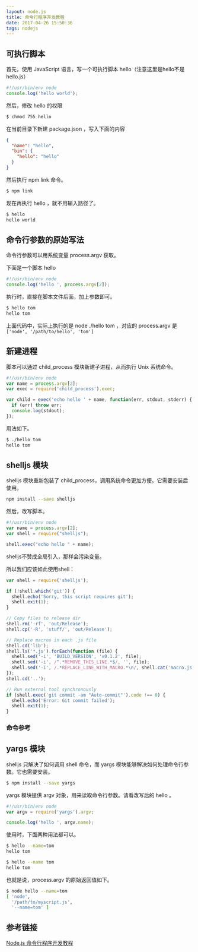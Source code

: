 ```yaml
---
layout: node.js
title: 命令行程序开发教程
date: 2017-04-26 15:50:36
tags: nodejs
---
```


## 可执行脚本

首先，使用 JavaScript 语言，写一个可执行脚本 hello（注意这里是hello不是hello.js）

```JavaScript
#!/usr/bin/env node
console.log('hello world');
```

然后，修改 hello 的权限

```bash
$ chmod 755 hello
```

在当前目录下新建 package.json ，写入下面的内容

```json
{
  "name": "hello",
  "bin": {
    "hello": "hello"
  }
}
```

然后执行 npm link 命令。

```bash
$ npm link
```

现在再执行 hello ，就不用输入路径了。

```bash
$ hello
hello world
```

## 命令行参数的原始写法

命令行参数可以用系统变量 process.argv 获取。

下面是一个脚本 hello

```JavaScript
#!/usr/bin/env node
console.log('hello ', process.argv[2]);
```

执行时，直接在脚本文件后面，加上参数即可。

```bash
$ hello tom
hello tom
```

上面代码中，实际上执行的是 node ./hello tom ，对应的 process.argv 是 `['node', '/path/to/hello', 'tom']`

## 新建进程

脚本可以通过 child_process 模块新建子进程，从而执行 Unix 系统命令。

```JavaScript
#!/usr/bin/env node
var name = process.argv[2];
var exec = require('child_process').exec;

var child = exec('echo hello ' + name, function(err, stdout, stderr) {
  if (err) throw err;
  console.log(stdout);
});
```

用法如下。

```bash
$ ./hello tom
hello tom
```


## shelljs 模块

shelljs 模块重新包装了 child_process，调用系统命令更加方便。它需要安装后使用。

```bash
npm install --save shelljs
```

然后，改写脚本。

```javascript
#!/usr/bin/env node
var name = process.argv[2];
var shell = require("shelljs");

shell.exec("echo hello " + name);
```

shelljs不赞成全局引入，那样会污染变量。

所以我们应该如此使用shell：

```javascript
var shell = require('shelljs');

if (!shell.which('git')) {
  shell.echo('Sorry, this script requires git');
  shell.exit(1);
}

// Copy files to release dir
shell.rm('-rf', 'out/Release');
shell.cp('-R', 'stuff/', 'out/Release');

// Replace macros in each .js file
shell.cd('lib');
shell.ls('*.js').forEach(function (file) {
  shell.sed('-i', 'BUILD_VERSION', 'v0.1.2', file);
  shell.sed('-i', /^.*REMOVE_THIS_LINE.*$/, '', file);
  shell.sed('-i', /.*REPLACE_LINE_WITH_MACRO.*\n/, shell.cat('macro.js'), file);
});
shell.cd('..');

// Run external tool synchronously
if (shell.exec('git commit -am "Auto-commit"').code !== 0) {
  shell.echo('Error: Git commit failed');
  shell.exit(1);
}
```

### 命令参考


## yargs 模块

shelljs 只解决了如何调用 shell 命令，而 yargs 模块能够解决如何处理命令行参数。它也需要安装。

```bash
$ npm install --save yargs
```

yargs 模块提供 argv 对象，用来读取命令行参数。请看改写后的 hello 。

```javascript
#!/usr/bin/env node
var argv = require('yargs').argv;

console.log('hello ', argv.name);
```

使用时，下面两种用法都可以。

```bash
$ hello --name=tom
hello tom
```

```bash
$ hello --name tom
hello tom
```

也就是说，process.argv 的原始返回值如下。

```bash
$ node hello --name=tom
[ 'node',
  '/path/to/myscript.js',
  '--name=tom' ]
```

## 参考链接

[Node.js 命令行程序开发教程](http://www.ruanyifeng.com/blog/2015/05/command-line-with-node.html)